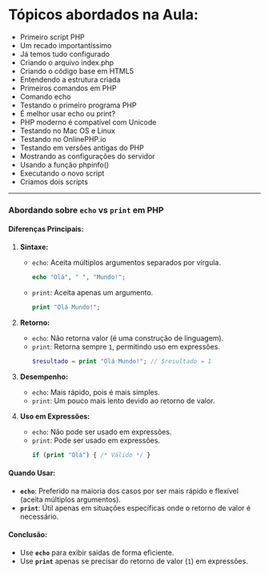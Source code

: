 # Tópicos abordados na Aula:

- Primeiro script PHP
- Um recado importantíssimo
- Já temos tudo configurado
- Criando o arquivo index.php
- Criando o código base em HTML5
- Entendendo a estrutura criada
- Primeiros comandos em PHP
- Comando echo
- Testando o primeiro programa PHP
- É melhor usar echo ou print?
- PHP moderno é compatível com Unicode
- Testando no Mac OS e Linux
- Testando no OnlinePHP.io
- Testando em versões antigas do PHP
- Mostrando as configurações do servidor
- Usando a função phpinfo()
- Executando o novo script
- Criamos dois scripts

---

### Abordando sobre `echo` vs `print` em PHP

#### **Diferenças Principais:**
1. **Sintaxe:**
   - `echo`: Aceita múltiplos argumentos separados por vírgula.
     ```php
     echo "Olá", " ", "Mundo!";
     ```
   - `print`: Aceita apenas um argumento.
     ```php
     print "Olá Mundo!";
     ```

2. **Retorno:**
   - `echo`: Não retorna valor (é uma construção de linguagem).
   - `print`: Retorna sempre `1`, permitindo uso em expressões.
     ```php
     $resultado = print "Olá Mundo!"; // $resultado = 1
     ```

3. **Desempenho:**
   - `echo`: Mais rápido, pois é mais simples.
   - `print`: Um pouco mais lento devido ao retorno de valor.

4. **Uso em Expressões:**
   - `echo`: Não pode ser usado em expressões.
   - `print`: Pode ser usado em expressões.
     ```php
     if (print "Olá") { /* Válido */ }
     ```

#### **Quando Usar:**
- **`echo`**: Preferido na maioria dos casos por ser mais rápido e flexível (aceita múltiplos argumentos).
- **`print`**: Útil apenas em situações específicas onde o retorno de valor é necessário.

#### **Conclusão:**
- Use **`echo`** para exibir saídas de forma eficiente.
- Use **`print`** apenas se precisar do retorno de valor (`1`) em expressões.